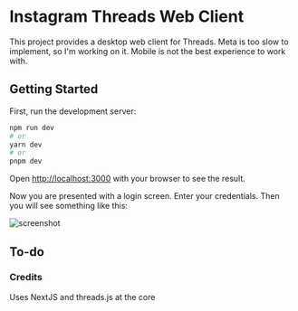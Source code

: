 # Instagram Threads Web Client

This project provides a desktop web client for Threads. Meta is too slow to implement, so I'm working on it. Mobile is not the best experience to work with.

## Getting Started

First, run the development server:

```bash
npm run dev
# or
yarn dev
# or
pnpm dev
```

Open [http://localhost:3000](http://localhost:3000) with your browser to see the result.

Now you are presented with a login screen. Enter your credentials. Then you will see something like this:

![screenshot](https://user-images.githubusercontent.com/2539092/252205654-8ed5948f-c3e1-4eae-a8a7-8f301c0cc6a6.png)

## To-do


### Credits

Uses NextJS and threads.js at the core